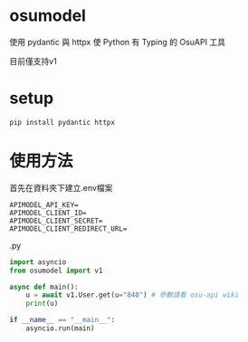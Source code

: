 # osumodel
使用 pydantic 與 httpx 使 Python 有 Typing 的 OsuAPI 工具

目前僅支持v1

# setup
```
pip install pydantic httpx
```

# 使用方法
首先在資料夾下建立.env檔案
```
APIMODEL_API_KEY=
APIMODEL_CLIENT_ID=
APIMODEL_CLIENT_SECRET=
APIMODEL_CLIENT_REDIRECT_URL=
```

.py
```py
import asyncio
from osumodel import v1

async def main():
    u = await v1.User.get(u="840") # 參數請看 osu-api wiki
    print(u)

if __name__ == "__main__":
    asyncio.run(main)
```
